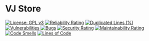 # VJ Store

[![License: GPL v3](https://img.shields.io/badge/License-GPLv3-5033C3.svg)](https://www.gnu.org/licenses/gpl-3.0)
[![Reliability Rating](https://sonarcloud.io/api/project_badges/measure?project=veidzj_vj-store&metric=reliability_rating)](https://sonarcloud.io/summary/new_code?id=veidzj_vj-store)
[![Duplicated Lines (%)](https://sonarcloud.io/api/project_badges/measure?project=veidzj_vj-store&metric=duplicated_lines_density)](https://sonarcloud.io/summary/new_code?id=veidzj_vj-store)
[![Vulnerabilities](https://sonarcloud.io/api/project_badges/measure?project=veidzj_vj-store&metric=vulnerabilities)](https://sonarcloud.io/summary/new_code?id=veidzj_vj-store)
[![Bugs](https://sonarcloud.io/api/project_badges/measure?project=veidzj_vj-store&metric=bugs)](https://sonarcloud.io/summary/new_code?id=veidzj_vj-store)
[![Security Rating](https://sonarcloud.io/api/project_badges/measure?project=veidzj_vj-store&metric=security_rating)](https://sonarcloud.io/summary/new_code?id=veidzj_vj-store)
[![Maintainability Rating](https://sonarcloud.io/api/project_badges/measure?project=veidzj_vj-store&metric=sqale_rating)](https://sonarcloud.io/summary/new_code?id=veidzj_vj-store)
[![Code Smells](https://sonarcloud.io/api/project_badges/measure?project=veidzj_vj-store&metric=code_smells)](https://sonarcloud.io/summary/new_code?id=veidzj_vj-store)
[![Lines of Code](https://sonarcloud.io/api/project_badges/measure?project=veidzj_vj-store&metric=ncloc)](https://sonarcloud.io/summary/new_code?id=veidzj_vj-store)

